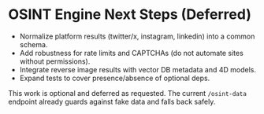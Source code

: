 # OSINT Engine Next Steps (Deferred)

- Normalize platform results (twitter/x, instagram, linkedin) into a common schema.
- Add robustness for rate limits and CAPTCHAs (do not automate sites without permissions).
- Integrate reverse image results with vector DB metadata and 4D models.
- Expand tests to cover presence/absence of optional deps.

This work is optional and deferred as requested. The current `/osint-data` endpoint already guards against fake data and falls back safely.
